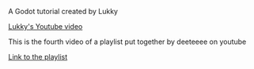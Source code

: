 A Godot tutorial created by Lukky

[Lukky's Youtube video](https://youtu.be/EP5AYllgHy8?si=moEezanzWDEZFuq5)

This is the fourth video of a playlist put together by deeteeee on youtube

[Link to the playlist](https://youtube.com/playlist?list=PLrT2fbyJrAIctd7zNUsdPakIllX2lhrzo&si=AwPQiSL34V0oe3G7)
